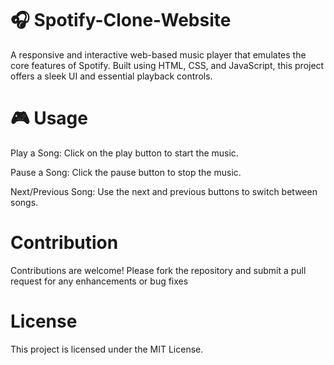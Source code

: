 # 🎧 Spotify-Clone-Website

A responsive and interactive web-based music player that emulates the core features of Spotify. Built using HTML, CSS, and JavaScript, this project offers a sleek UI and essential playback controls.

# 🎮 Usage
Play a Song: Click on the play button to start the music.

Pause a Song: Click the pause button to stop the music.

Next/Previous Song: Use the next and previous buttons to switch between songs.

# Contribution
Contributions are welcome! Please fork the repository and submit a pull request for any enhancements or bug fixes

# License
This project is licensed under the MIT License.
